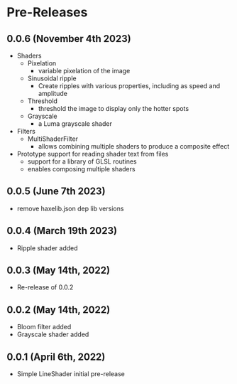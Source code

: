 # Pre-Releases

## 0.0.6 (November 4th 2023)
   * Shaders
     * Pixelation
       * variable pixelation of the image
     * Sinusoidal ripple
       * Create ripples with various properties, including as speed and amplitude
     * Threshold
       * threshold the image to display only the hotter spots
     * Grayscale
       * a Luma grayscale shader
   * Filters
     * MultiShaderFilter
       * allows combining multiple shaders to produce a composite effect
   * Prototype support for reading shader text from files
       * support for a library of GLSL routines
       * enables composing multiple shaders

## 0.0.5 (June 7th 2023)
   * remove haxelib.json dep lib versions

## 0.0.4 (March 19th 2023)
   * Ripple shader added

## 0.0.3 (May 14th, 2022)
   * Re-release of 0.0.2

## 0.0.2 (May 14th, 2022)
   * Bloom filter added
   * Grayscale shader added

## 0.0.1 (April 6th, 2022)

   * Simple LineShader initial pre-release